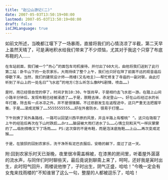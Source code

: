 ```yaml
---
title: "赵公山游记(二)"
date: 2007-05-03T13:50:19+08:00
lastmod: 2007-05-03T13:50:19+08:00
draft: false
isCJKLanguage: true
---
```


如前文所述，当晚都江堰下了一场暴雨，直接将我们的心情浇凉了半截，第二天早上虽然天晴了，可是满地积水给我们带来了不少烦恼，尤其对于我这个只穿了布底布鞋的人……

    在车站前面，我们被一个“热心”的面包车司机接待，并付出了60大元，由他将我们送到了此行第二站：卧牛山下的一处农家乐。大雨持续了整个上午，我们也只好在拜了前面不远的观音庙后停歇下来。当然，我们的建筑设计师——雨楼(又名地主)——帮忙修复了寺庙的一副对联，由此打听到了半山上的一处名曰“飞水岩”的地方(怎么听怎么像RPG剧情，喷血……)

    是时，雨已经很自觉的停了，时间才到10:30，午饭尚早，于是相约去飞水岩一游。在踏上山间小路半分钟后，发现布鞋已经被浸透了……于是，脱鞋去袜，赤足登山~~。好在山石经过水的长年打磨，除去有一点冰凉之外，并不是很锥脚。不过悲剧发生在返程途中，这只严重无法把握平衡，于是……滚成泥猴了……5555555555……好在外套防水，很易于打理……

    下午则换了另外条路线，一路可以回望川西平原的风景，并且半路上有樱桃^ ^。这只在吸取了上午的经验后再次在下山时跌跤……Orz……脑袋被大雨打进水了么……心情立刻和天气一样灰蒙蒙的了……临到傍晚又下了场雨……。PS:这次穿的不是布鞋，而是泡沫底拖鞋……上山……再次变成泥猴……

    于是，在狼狈的回到农家乐，洗干净所有泥巴衣服后，安稳的躺下，度过了这一天。

附:回到农家乐时天已渐晚，夜里很冷需盖棉被，在漆黑的房间里，听着屋外潺潺的流水声，与同伴们时时聊些天，最后竟说到聊斋上来了，呵呵，还好我是寅时出生，此时阳气回升，雨楼说他惨了，子时出生，阴气正盛，哈哈！"今晚一定会有女鬼来找雨楼的"不知谁冒了这么一句，整屋的人都被逗乐了，哈哈！